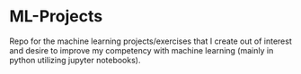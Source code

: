 # ML-Projects
Repo for the machine learning projects/exercises that I create out of interest and desire to improve my competency with machine learning (mainly in python utilizing jupyter notebooks).
